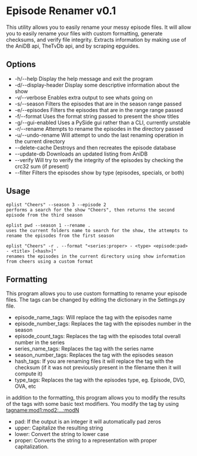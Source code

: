 Episode Renamer v0.1
====================

This utility allows you to easily rename your messy episode files.  It will allow
you to easily rename your files with custom formatting, generate checksums, and
verify file integrity.  Extracts information by making use of the AniDB api,
TheTvDb api, and by scraping epguides.

Options
-------
* -h/--help             Display the help message and exit the program
* -d/--display-header   Display some descriptive information about the show
* -v/--verbose          Enables extra output to see whats going on
* -s/--season           Filters the episodes that are in the season range passed
* -e/--episodes         Filters the episodes that are in the range range passed
* -f/--format           Uses the format string passed to present the show titles
* -g/--gui-enabled      Uses a PySide gui rather than a CLI, currently unstable
* -r/--rename           Attempts to rename the episodes in the directory passed
* -u/--undo-rename      Will attempt to undo the last renaming operation in the current directory
* --delete-cache        Destroys and then recreates the episode database
* --update-db           Downloads an updated listing from AniDB
* --verify              Will try to verify the integrity of the episodes by checking the crc32 sum (if present)
* --filter              Filters the episodes show by type (episodes, specials, or both)

Usage
-----

    eplist "Cheers" --season 3 --episode 2
    performs a search for the show "Cheers", then returns the second episode from the third season

    eplist pwd --season 1 --rename .
    uses the current folders name to search for the show, the attempts to rename the episodes from the first season

    eplist "Cheers" -r . --format "<series:proper> - <type> <episode:pad> - <title> [<hash>]"
    renames the episodes in the current directory using show information from cheers using a custom format

Formatting
----------
This program allows you to use custom formatting to rename your episode files.
The tags can be changed by editing the dictionary in the Settings.py file.

-   episode_name_tags: Will replace the tag with the episodes name
-   episode_number_tags: Replaces the tag with the episodes number in the season
-   episode_count_tags: Replaces the tag with the episodes total overall number in the series
-   series_name_tags: Replaces the tag with the series name
-   season_number_tags: Replaces the tag with the episodes season
-   hash_tags: If you are renaming files it will replace the tag with the checksum (if it was not previously present in the filename then it will compute it)
-   type_tags: Replaces the tag with the episodes type, eg. Episode, DVD, OVA, etc


in addition to the formatting, this program allows you to modify the results of the tags with some
basic text modifiers.  You modify the tag by using <tagname:mod1:mod2:...:modN>

-   pad: If the output is an integer it will automatically pad zeros
-   upper: Capitalize the resulting string
-   lower: Convert the string to lower case
-   proper: Converts the string to a representation with proper capitalization.
